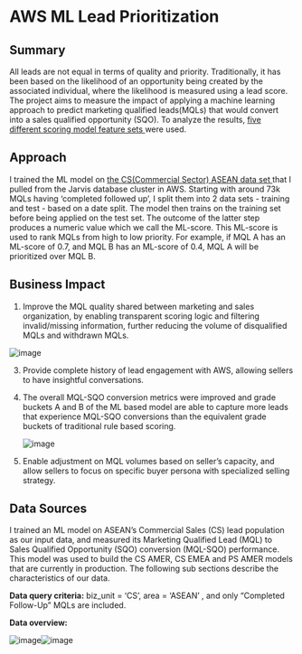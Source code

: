 <!-- Title -->
<h1 align="left">AWS ML Lead Prioritization </h1>


<h2 align="left">Summary </h2>

All leads are not equal in terms of quality and priority. Traditionally, it has been based on the likelihood of an opportunity being created by the associated individual, where the likelihood is measured using a lead score. The project aims to measure the impact of applying a machine learning approach to predict marketing qualified leads(MQLs) that would convert into a sales qualified opportunity (SQO). To analyze the results, <a href="https://github.com/ryavse11/ryan_choi_portfolio_0129/blob/main/AWS%20ML%20Lead%20Prioritization/Model_Feature_Sets.md">five different scoring model feature sets </a> were used.

<h2 align="left">Approach </h2>

I trained the ML model on <a href="https://github.com/ryavse11/ryan_choi_portfolio_0129/blob/main/AWS%20ML%20Lead%20Prioritization/ML_traning_dataset_01.sql">the CS(Commercial Sector) ASEAN data set </a> that I pulled from the Jarvis database cluster in AWS. Starting with around 73k MQLs having ‘completed followed up’, I split them into 2 data sets - training and test - based on a date split. The model then trains on the training set before being applied on the test set. The outcome of the latter step produces a numeric value which we call the ML-score. This ML-score is used to rank MQLs from high to low priority. For example, if MQL A has an ML-score of 0.7, and MQL B has an ML-score of 0.4, MQL A will be prioritized over MQL B.


<h2 align="left">Business Impact </h2>

1.	Improve the MQL quality shared between marketing and sales organization, by enabling transparent scoring logic and filtering invalid/missing information, further reducing the volume of disqualified MQLs and withdrawn MQLs.

![image](https://github.com/ryavse11/ryan_choi_portfolio_0129/assets/151677676/c2666ab9-44f0-4338-b7bc-052b6d277f5d)


3.	Provide complete history of lead engagement with AWS, allowing sellers to have insightful conversations.
4.	The overall MQL-SQO conversion metrics were improved and grade buckets A and B of the ML based model are able to capture more leads that experience MQL-SQO conversions than the equivalent grade buckets of traditional rule based scoring.

      ![image](https://github.com/ryavse11/ryan_choi_portfolio_0129/assets/151677676/e9d19e07-334c-457b-ac62-f602b6dcc455)


5.	Enable adjustment on MQL volumes based on seller’s capacity, and allow sellers to focus on specific buyer persona with specialized selling strategy.

<h2 align="left">Data Sources </h2>

I trained an ML model on ASEAN’s Commercial Sales (CS) lead population as our input data, and measured its Marketing Qualified Lead (MQL) to Sales Qualified Opportunity (SQO) conversion (MQL-SQO) performance. This model was used to build the CS AMER, CS EMEA and PS AMER models that are currently in production. The following sub sections describe the characteristics of our data.

**Data query criteria:** biz_unit = ‘CS’, area = ‘ASEAN’ , and only “Completed Follow-Up” MQLs are included.

**Data overview:**

![image](https://github.com/ryavse11/ryan_choi_portfolio_0129/assets/151677676/bd7e9c0b-94e9-4bdf-8f2b-8dc0a448ec89)![image](https://github.com/ryavse11/ryan_choi_portfolio_0129/assets/151677676/0756f577-d56b-4b7f-82f2-68092460c782)



